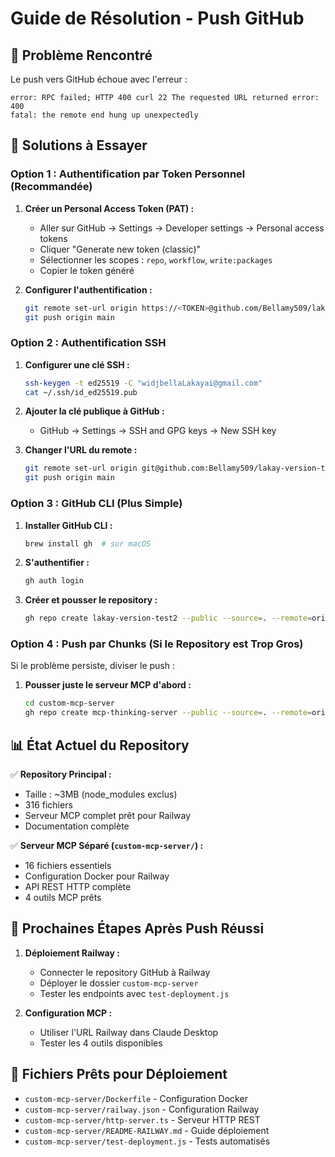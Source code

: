 # Guide de Résolution - Push GitHub

## 🚨 Problème Rencontré

Le push vers GitHub échoue avec l'erreur :
```
error: RPC failed; HTTP 400 curl 22 The requested URL returned error: 400
fatal: the remote end hung up unexpectedly
```

## 🔧 Solutions à Essayer

### Option 1 : Authentification par Token Personnel (Recommandée)

1. **Créer un Personal Access Token (PAT) :**
   - Aller sur GitHub → Settings → Developer settings → Personal access tokens
   - Cliquer "Generate new token (classic)"
   - Sélectionner les scopes : `repo`, `workflow`, `write:packages`
   - Copier le token généré

2. **Configurer l'authentification :**
   ```bash
   git remote set-url origin https://<TOKEN>@github.com/Bellamy509/lakay-version-test2.git
   git push origin main
   ```

### Option 2 : Authentification SSH

1. **Configurer une clé SSH :**
   ```bash
   ssh-keygen -t ed25519 -C "widjbellaLakayai@gmail.com"
   cat ~/.ssh/id_ed25519.pub
   ```

2. **Ajouter la clé publique à GitHub :**
   - GitHub → Settings → SSH and GPG keys → New SSH key

3. **Changer l'URL du remote :**
   ```bash
   git remote set-url origin git@github.com:Bellamy509/lakay-version-test2.git
   git push origin main
   ```

### Option 3 : GitHub CLI (Plus Simple)

1. **Installer GitHub CLI :**
   ```bash
   brew install gh  # sur macOS
   ```

2. **S'authentifier :**
   ```bash
   gh auth login
   ```

3. **Créer et pousser le repository :**
   ```bash
   gh repo create lakay-version-test2 --public --source=. --remote=origin --push
   ```

### Option 4 : Push par Chunks (Si le Repository est Trop Gros)

Si le problème persiste, diviser le push :

1. **Pousser juste le serveur MCP d'abord :**
   ```bash
   cd custom-mcp-server
   gh repo create mcp-thinking-server --public --source=. --remote=origin --push
   ```

## 📊 État Actuel du Repository

✅ **Repository Principal :**
- Taille : ~3MB (node_modules exclus)
- 316 fichiers
- Serveur MCP complet prêt pour Railway
- Documentation complète

✅ **Serveur MCP Séparé (`custom-mcp-server/`) :**
- 16 fichiers essentiels
- Configuration Docker pour Railway
- API REST HTTP complète
- 4 outils MCP prêts

## 🚀 Prochaines Étapes Après Push Réussi

1. **Déploiement Railway :**
   - Connecter le repository GitHub à Railway
   - Déployer le dossier `custom-mcp-server`
   - Tester les endpoints avec `test-deployment.js`

2. **Configuration MCP :**
   - Utiliser l'URL Railway dans Claude Desktop
   - Tester les 4 outils disponibles

## 📝 Fichiers Prêts pour Déploiement

- `custom-mcp-server/Dockerfile` - Configuration Docker
- `custom-mcp-server/railway.json` - Configuration Railway  
- `custom-mcp-server/http-server.ts` - Serveur HTTP REST
- `custom-mcp-server/README-RAILWAY.md` - Guide déploiement
- `custom-mcp-server/test-deployment.js` - Tests automatisés 